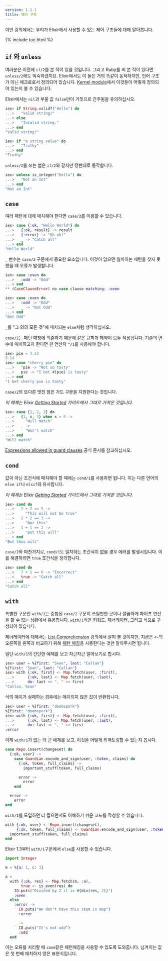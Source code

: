 ```yaml
---
version: 1.1.1
title: 제어 구조
---
```


이번 강의에서는 우리가 Elixir에서 사용할 수 있는 제어 구조들에 대해 알아봅니다.

{% include toc.html %}

## `if` 와 `unless`

여러분은 이전에 `if/2`를 본 적이 있을 것입니다. 그리고 Ruby를 써 본 적이 있다면 `unless/2`에도 익숙하겠지요. Elixir에서도 이 둘은 거의 똑같이 동작하지만, 언어 구조가 아닌 매크로로서 정의되어 있습니다. [Kernel module](https://hexdocs.pm/elixir/Kernel.html)에서 이것들이 어떻게 정의되어 있는지 볼 수 있습니다.

Elixir에서는 `nil`과 부울 값 `false`만이 거짓으로 간주됨을 유의하십시오.

```elixir
iex> if String.valid?("Hello") do
...>   "Valid string!"
...> else
...>   "Invalid string."
...> end
"Valid string!"

iex> if "a string value" do
...>   "Truthy"
...> end
"Truthy"
```

`unless/2`를 쓰는 법은 `if/2`와 같지만 정반대로 동작합니다.

```elixir
iex> unless is_integer("hello") do
...>   "Not an Int"
...> end
"Not an Int"
```

## `case`

여러 패턴에 대해 매치해야 한다면 `case/2`를 이용할 수 있습니다.

```elixir
iex> case {:ok, "Hello World"} do
...>   {:ok, result} -> result
...>   {:error} -> "Uh oh!"
...>   _ -> "Catch all"
...> end
"Hello World"
```

`_` 변수는 `case/2` 구문에서 중요한 요소입니다. 이것이 없으면 일치하는 패턴을 찾지 못했을 때 오류가 발생합니다.

```elixir
iex> case :even do
...>   :odd -> "Odd"
...> end
** (CaseClauseError) no case clause matching: :even

iex> case :even do
...>   :odd -> "Odd"
...>   _ -> "Not Odd"
...> end
"Not Odd"
```

`_`를 "그 외의 모든 것"에 매치되는 `else`처럼 생각하십시오.

`case/2`는 패턴 매칭에 의존하기 때문에 같은 규칙과 제약이 모두 적용됩니다. 기존의 변수에 매치하고자 한다면 핀 연산자 `^/1`를 사용해야 합니다.

```elixir
iex> pie = 3.14
3.14
iex> case "cherry pie" do
...>   ^pie -> "Not so tasty"
...>   pie -> "I bet #{pie} is tasty"
...> end
"I bet cherry pie is tasty"
```

`case/2`의 또다른 멋진 점은 가드 구문을 지원한다는 것입니다.

_이 예제는 Elixir [Getting Started](http://elixir-lang.org/getting-started/case-cond-and-if.html#case) 가이드에서 그대로 가져온 것입니다._

```elixir
iex> case {1, 2, 3} do
...>   {1, x, 3} when x > 0 ->
...>     "Will match"
...>   _ ->
...>     "Won't match"
...> end
"Will match"
```
[Expressions allowed in guard clauses](https://hexdocs.pm/elixir/master/guards.html) 공식 문서를 참고하십시오.

## `cond`

값이 아닌 조건식에 매치해야 할 때에는 `cond/1`를 사용하면 됩니다. 이는 다른 언어의 `else if`나 `elsif`와 유사합니다.

_이 예제는 Elixir [Getting Started](http://elixir-lang.org/getting-started/case-cond-and-if.html#cond) 가이드에서 그대로 가져온 것입니다._

```elixir
iex> cond do
...>   2 + 2 == 5 ->
...>     "This will not be true"
...>   2 * 2 == 3 ->
...>     "Nor this"
...>   1 + 1 == 2 ->
...>     "But this will"
...> end
"But this will"
```

`case/2`와 마찬가지로, `cond/1`도 일치하는 조건식이 없을 경우 에러를 발생시킵니다. 이를 해결하려면 `true` 조건식을 정의합니다.

```elixir
iex> cond do
...>   7 + 1 == 0 -> "Incorrect"
...>   true -> "Catch all"
...> end
"Catch all"
```

## `with`

특별한 구문인 `with/1`는 중첩된 `case/2` 구문이 쓰일만한 곳이나 깔끔하게 파이프 연산을 할 수 없는 상황에서 유용합니다. `with/1`식은 키워드, 제너레이터, 그리고 식으로 구성되어 있습니다.

제너레이터에 대해서는 [List Comprehension](../comprehensions/) 강의에서 살펴 볼 것이지만, 지금은 `<-`의 오른쪽을 왼쪽과 비교하기 위해 [패턴 매칭](../pattern-matching/)을 사용한다는 것만 알아두시면 됩니다.

일단 `with/1`의 간단한 예제를 보고 차근차근 알아보기로 합시다.

```elixir
iex> user = %{first: "Sean", last: "Callan"}
%{first: "Sean", last: "Callan"}
iex> with {:ok, first} <- Map.fetch(user, :first),
...>      {:ok, last} <- Map.fetch(user, :last),
...>      do: last <> ", " <> first
"Callan, Sean"
```

식의 매치가 실패하는 경우에는 매치되지 않은 값이 반환됩니다.

```elixir
iex> user = %{first: "doomspork"}
%{first: "doomspork"}
iex> with {:ok, first} <- Map.fetch(user, :first),
...>      {:ok, last} <- Map.fetch(user, :last),
...>      do: last <> ", " <> first
:error
```

이제 `with/1`가 없는 더 큰 예제를 보고, 이것을 어떻게 리팩토링할 수 있는지 봅시다.

```elixir
case Repo.insert(changeset) do
  {:ok, user} ->
    case Guardian.encode_and_sign(user, :token, claims) do
      {:ok, token, full_claims} ->
        important_stuff(token, full_claims)

      error ->
        error
    end

  error ->
    error
end
```

`with/1`를 도입하면 더 짧으면서도 이해하기 쉬운 코드를 작성할 수 있습니다.

```elixir
with {:ok, user} <- Repo.insert(changeset),
     {:ok, token, full_claims} <- Guardian.encode_and_sign(user, :token, claims) do
  important_stuff(token, full_claims)
end
```


Elixir 1.3부터 `with/1`구문에서 `else`를 사용할 수 있습니다.

```elixir
import Integer

m = %{a: 1, c: 3}

a =
  with {:ok, res} <- Map.fetch(m, :a),
       true <- is_even(res) do
    IO.puts("Divided by 2 it is #{div(res, 2)}")
    :even
  else
    :error ->
      IO.puts("We don't have this item in map")
      :error

    _ ->
      IO.puts("It's not odd")
      :odd
  end
```

이는 오류를 처리할 때 `case`같은 패턴매칭을 사용할 수 있도록 도와줍니다. 넘겨지는 값은 첫 번째 매치하지 않은 표현식입니다.
